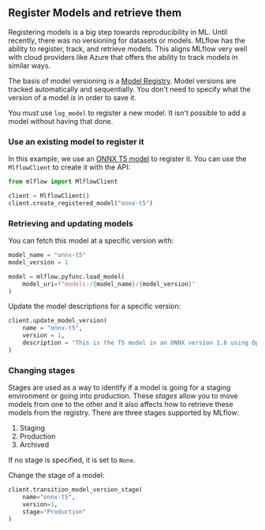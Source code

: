 ## Register Models and retrieve them

Registering models is a big step towards reproducibility in ML. Until recently, there was no versioning for datasets or models. MLflow has the ability to register, track, and retrieve models. This aligns MLflow very well with cloud providers like Azure that offers the ability to track models in similar ways.


The basis of model versioning is a [Model Registry](https://mlflow.org/docs/latest/model-registry.html). Model versions are tracked automatically and sequentially. You don't need to specify what the version of a model _is_ in order to save it.

You *must* use `log_model` to register a new model. It isn't possible to add a model without having that done.


### Use an existing model to register it

In this example, we use an [ONNX T5 model](https://github.com/onnx/models/tree/main/text/machine_comprehension/t5) to register it. You can use the `MlflowClient` to create it with the API:

```python
from mlflow import MlflowClient

client = MlflowClient()
client.create_registered_model("onnx-t5")
```


### Retrieving and updating models

You can fetch this model at a specific version with:

```python
model_name = "onnx-t5"
model_version = 1

model = mlflow.pyfunc.load_model(
    model_uri=f"models:/{model_name}/{model_version}"
)

```

Update the model descriptions for a specific version:

```python
client.update_model_version(
    name = "onnx-t5",
    version = 1,
    description = "This is the T5 model in an ONNX version 1.6 using Opset 12"
)
```

### Changing stages

Stages are used as a way to identify if a model is going for a staging environment or going into production. These _stages_ allow you to move models from one to the other and it also affects how to retrieve these models from the registry. There are three stages supported by MLflow:

1. Staging
1. Production
1. Archived

If no stage is specified, it is set to `None`.

Change the stage of a model:

```python
client.transition_model_version_stage(
    name="onnx-t5",
    version=1,
    stage="Production"
)
```
